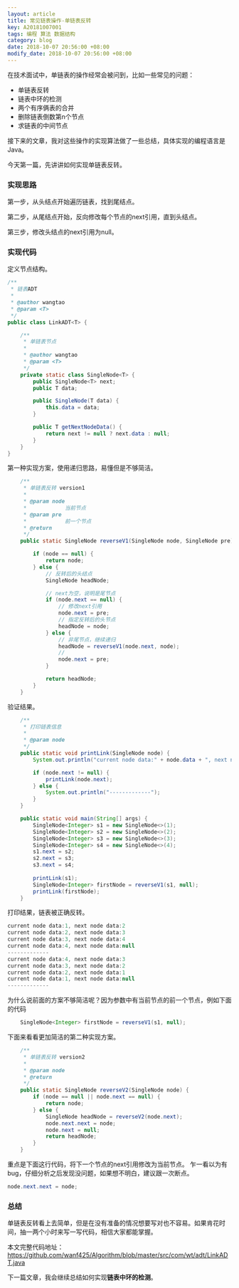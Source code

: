 ```yaml
---
layout: article
title: 常见链表操作-单链表反转
key: A20181007001
tags: 编程 算法 数据结构
category: blog
date: 2018-10-07 20:56:00 +08:00
modify_date: 2018-10-07 20:56:00 +08:00
---
```


在技术面试中，单链表的操作经常会被问到，比如一些常见的问题：

* 单链表反转
* 链表中环的检测
* 两个有序俩表的合并
* 删除链表倒数第n个节点
* 求链表的中间节点

接下来的文章，我对这些操作的实现算法做了一些总结，具体实现的编程语言是Java。

今天第一篇，先讲讲如何实现单链表反转。
<!--more-->

### 实现思路

第一步，从头结点开始遍历链表，找到尾结点。

第二步，从尾结点开始，反向修改每个节点的next引用，直到头结点。

第三步，修改头结点的next引用为null。

### 实现代码

定义节点结构。

```java
/**
 * 链表ADT
 * 
 * @author wangtao
 * @param <T>
 */
public class LinkADT<T> {

    /**
     * 单链表节点
     * 
     * @author wangtao
     * @param <T>
     */
    private static class SingleNode<T> {
        public SingleNode<T> next;
        public T data;

        public SingleNode(T data) {
            this.data = data;
        }

        public T getNextNodeData() {
            return next != null ? next.data : null;
        }
    }
}
```

第一种实现方案，使用递归思路，易懂但是不够简洁。

```java
    /**
     * 单链表反转 version1
     * 
     * @param node
     *            当前节点
     * @param pre
     *            前一个节点
     * @return
     */
    public static SingleNode reverseV1(SingleNode node, SingleNode pre) {

        if (node == null) {
            return node;
        } else {
            // 反转后的头结点
            SingleNode headNode;

            // next为空，说明是尾节点
            if (node.next == null) {
                // 修改next引用
                node.next = pre;
                // 指定反转后的头节点
                headNode = node;
            } else {
                // 非尾节点，继续递归
                headNode = reverseV1(node.next, node);
                //
                node.next = pre;
            }

            return headNode;
        }
    }
```

验证结果。

```java
    /**
     * 打印链表信息
     * 
     * @param node
     */
    public static void printLink(SingleNode node) {
        System.out.println("current node data:" + node.data + ", next node data:" + node.getNextNodeData());

        if (node.next != null) {
            printLink(node.next);
        } else {
            System.out.println("-------------");
        }
    }

    public static void main(String[] args) {
        SingleNode<Integer> s1 = new SingleNode<>(1);
        SingleNode<Integer> s2 = new SingleNode<>(2);
        SingleNode<Integer> s3 = new SingleNode<>(3);
        SingleNode<Integer> s4 = new SingleNode<>(4);
        s1.next = s2;
        s2.next = s3;
        s3.next = s4;
        
        printLink(s1);
        SingleNode<Integer> firstNode = reverseV1(s1, null);
        printLink(firstNode);
    }
```

打印结果，链表被正确反转。

```java
current node data:1, next node data:2
current node data:2, next node data:3
current node data:3, next node data:4
current node data:4, next node data:null
-------------
current node data:4, next node data:3
current node data:3, next node data:2
current node data:2, next node data:1
current node data:1, next node data:null
-------------
```

为什么说前面的方案不够简洁呢？因为参数中有当前节点的前一个节点，例如下面的代码

```java
    SingleNode<Integer> firstNode = reverseV1(s1, null);
```

下面来看看更加简洁的第二种实现方案。

```java
    /**
     * 单链表反转 version2
     * 
     * @param node
     * @return
     */
    public static SingleNode reverseV2(SingleNode node) {
        if (node == null || node.next == null) {
            return node;
        } else {
            SingleNode headNode = reverseV2(node.next);
            node.next.next = node;
            node.next = null;
            return headNode;
        }
    }
```

重点是下面这行代码，将下一个节点的next引用修改为当前节点。
乍一看以为有bug，仔细分析之后发现没问题，如果想不明白，建议跟一次断点。

```java
node.next.next = node; 
```

### 总结

单链表反转看上去简单，但是在没有准备的情况想要写对也不容易。如果肯花时间，抽一两个小时来写一写代码，相信大家都能掌握。

本文完整代码地址：
https://github.com/wanf425/Algorithm/blob/master/src/com/wt/adt/LinkADT.java

下一篇文章，我会继续总结如何实现**链表中环的检测**。


